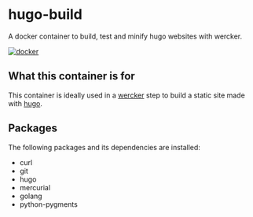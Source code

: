 # hugo-build

A docker container to build, test and minify hugo websites with wercker.

[![docker](http://dockeri.co/image/samueldebruyn/hugo-build "docker")](https://registry.hub.docker.com/u/samueldebruyn/hugo-build/)

## What this container is for

This container is ideally used in a [wercker](http://wercker.com) step to build a static site made with [hugo](http://gohugo.io).

## Packages

The following packages and its dependencies are installed:

* curl
* git
* hugo
* mercurial
* golang
* python-pygments
